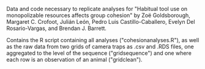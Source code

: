 Data and code necessary to replicate analyses for "Habitual tool use on monopolizable resources affects group cohesion" by 
Zoë Goldsborough, Margaret C. Crofoot, Julián León, Pedro Luis Castillo-Caballero, Evelyn Del Rosario-Vargas, and Brendan J. Barrett.

Contains the R script containing all analyses ("cohesionanalyses.R"), as well as the raw data from two grids of camera traps as .csv and .RDS files, one aggregated to the level of the sequence ("gridsequence") and one where each row is an observation of an animal ("gridclean").

